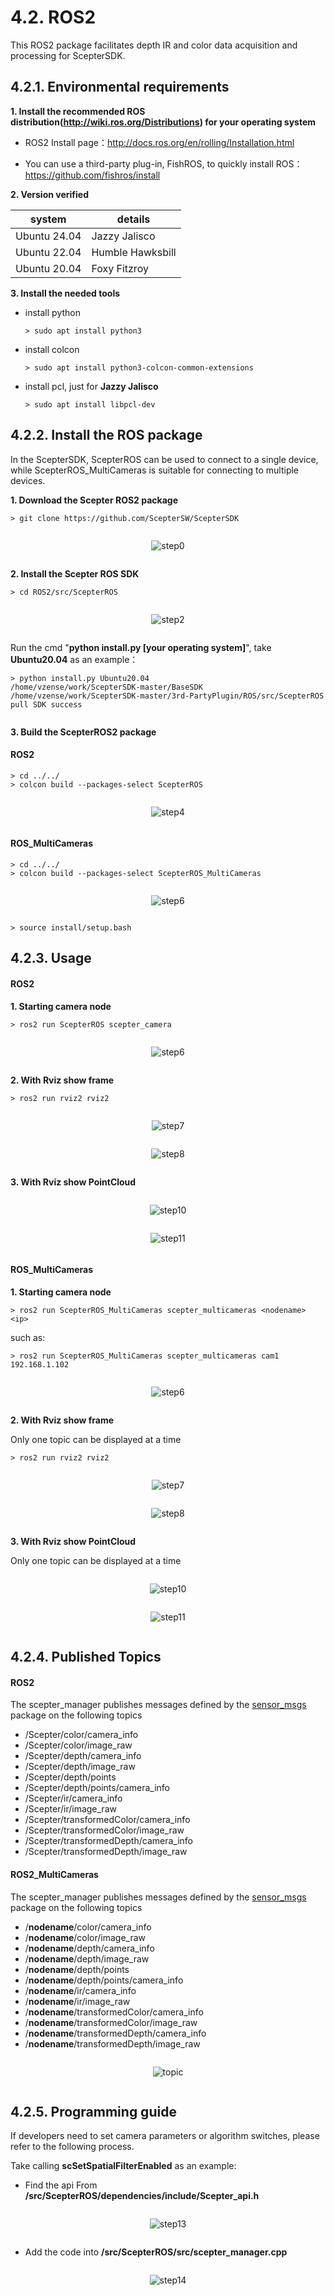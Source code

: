 # 4.2. ROS2

This ROS2 package facilitates depth IR and color data acquisition and processing for ScepterSDK.

## 4.2.1. Environmental requirements

**1. Install the recommended ROS distribution(<http://wiki.ros.org/Distributions>) for your operating system**

- ROS2 Install page：<http://docs.ros.org/en/rolling/Installation.html>

- You can use a third-party plug-in, FishROS, to quickly install ROS：<https://github.com/fishros/install>

**2. Version verified**

| system       | details          |
| ------------ | ---------------- |
| Ubuntu 24.04 | Jazzy Jalisco    |
| Ubuntu 22.04 | Humble Hawksbill |
| Ubuntu 20.04 | Foxy Fitzroy     |

**3. Install the needed tools**

- install python

  ```
  > sudo apt install python3
  ```

- install colcon

  ```
  > sudo apt install python3-colcon-common-extensions
  ```

- install pcl, just for **Jazzy Jalisco** 

  ```
  > sudo apt install libpcl-dev
  ```


## 4.2.2. Install the ROS package

<!-- 在 ScepterSDK 中，ScepterROS 可以用于连接单个设备，而 ScepterROS_MultiCameras 则适用于连接多个设备。 -->

In the ScepterSDK, ScepterROS can be used to connect to a single device, while ScepterROS_MultiCameras is suitable for connecting to multiple devices.

**1. Download the Scepter ROS2 package**

```console
> git clone https://github.com/ScepterSW/ScepterSDK
```

  <div class="center">

![step0](../../../zh-cn/ScepterSDK/3rd-Party-Plugin/ROS2-asserts/01.png)

  </div>

**2. Install the Scepter ROS SDK**

```console
> cd ROS2/src/ScepterROS
```

<div class="center">

![step2](../../../zh-cn/ScepterSDK/3rd-Party-Plugin/ROS2-asserts/02.png)

</div>

<!-- **3. install.py**: 通过命令"**python install.py (您的操作系统)**"，可以将与您操作系统匹配的**ScepterSDK**拷贝到**dependencies**文件夹中, 这里我们以**Ubuntu20.04**为例： -->

Run the cmd "**python install.py [your operating system]**", take **Ubuntu20.04** as an example：

```console
> python install.py Ubuntu20.04
/home/vzense/work/ScepterSDK-master/BaseSDK
/home/vzense/work/ScepterSDK-master/3rd-PartyPlugin/ROS/src/ScepterROS
pull SDK success
```

<div class="center">
</div>

**3. Build the ScepterROS2 package**

<!-- tabs:start -->

#### **ROS2**

```console
> cd ../../
> colcon build --packages-select ScepterROS
```

<div class="center">

![step4](../../../zh-cn/ScepterSDK/3rd-Party-Plugin/ROS2-asserts/04.png)

</div>

#### **ROS_MultiCameras**

```console
> cd ../../
> colcon build --packages-select ScepterROS_MultiCameras
```

<div class="center">

![step6](../../../zh-cn/ScepterSDK/3rd-Party-Plugin/ROS2-asserts/05.png)

</div>

<!-- tabs:end -->

```console
> source install/setup.bash
```

## 4.2.3. Usage

<!-- tabs:start -->

#### **ROS2**

**1. Starting camera node**

```console
> ros2 run ScepterROS scepter_camera
```

<div class="center">

![step6](../../../zh-cn/ScepterSDK/3rd-Party-Plugin/ROS2-asserts/06.png)

</div>

**2. With Rviz show frame**

```console
> ros2 run rviz2 rviz2
```

<div class="center">

![step7](../../../zh-cn/ScepterSDK/3rd-Party-Plugin/ROS2-asserts/07.png)

</div>

<div class="center">

![step8](../../../zh-cn/ScepterSDK/3rd-Party-Plugin/ROS2-asserts/08.png)

</div>

**3. With Rviz show PointCloud**

<div class="center">

![step10](../../../zh-cn/ScepterSDK/3rd-Party-Plugin/ROS2-asserts/09.png)

</div>

<div class="center">

![step11](../../../zh-cn/ScepterSDK/3rd-Party-Plugin/ROS2-asserts/10.png)

</div>

#### **ROS_MultiCameras**

**1. Starting camera node**

```console
> ros2 run ScepterROS_MultiCameras scepter_multicameras <nodename> <ip>
```

such as:

```console
> ros2 run ScepterROS_MultiCameras scepter_multicameras cam1 192.168.1.102
```

<div class="center">

![step6](../../../zh-cn/ScepterSDK/3rd-Party-Plugin/ROS2-asserts/11.png)

</div>

**2. With Rviz show frame**

Only one topic can be displayed at a time

```console
> ros2 run rviz2 rviz2
```

<div class="center">

![step7](../../../zh-cn/ScepterSDK/3rd-Party-Plugin/ROS2-asserts/12.png)

</div>

<div class="center">

![step8](../../../zh-cn/ScepterSDK/3rd-Party-Plugin/ROS2-asserts/13.png)

</div>

**3. With Rviz show PointCloud**

Only one topic can be displayed at a time

<div class="center">

![step10](../../../zh-cn/ScepterSDK/3rd-Party-Plugin/ROS2-asserts/14.png)

</div>

<div class="center">

![step11](../../../zh-cn/ScepterSDK/3rd-Party-Plugin/ROS2-asserts/15.png)

</div>

<!-- tabs:end -->

## 4.2.4. Published Topics

<!-- tabs:start -->

#### **ROS2**

The scepter_manager publishes messages defined by the [sensor_msgs](http://wiki.ROS2.org/sensor_msgs) package on the following topics

- /Scepter/color/camera_info
- /Scepter/color/image_raw
- /Scepter/depth/camera_info
- /Scepter/depth/image_raw
- /Scepter/depth/points
- /Scepter/depth/points/camera_info
- /Scepter/ir/camera_info
- /Scepter/ir/image_raw
- /Scepter/transformedColor/camera_info
- /Scepter/transformedColor/image_raw
- /Scepter/transformedDepth/camera_info
- /Scepter/transformedDepth/image_raw

#### **ROS2_MultiCameras**

The scepter_manager publishes messages defined by the [sensor_msgs](http://wiki.ROS2.org/sensor_msgs) package on the following topics

- /**nodename**/color/camera_info
- /**nodename**/color/image_raw
- /**nodename**/depth/camera_info
- /**nodename**/depth/image_raw
- /**nodename**/depth/points
- /**nodename**/depth/points/camera_info
- /**nodename**/ir/camera_info
- /**nodename**/ir/image_raw
- /**nodename**/transformedColor/camera_info
- /**nodename**/transformedColor/image_raw
- /**nodename**/transformedDepth/camera_info
- /**nodename**/transformedDepth/image_raw

<div class="center">

![topic](../../../zh-cn/ScepterSDK/3rd-Party-Plugin/ROS2-asserts/16.png)

</div>

<!-- tabs:end -->

## 4.2.5. Programming guide

If developers need to set camera parameters or algorithm switches, please refer to the following process.

Take calling **scSetSpatialFilterEnabled** as an example:

- Find the api From **/src/ScepterROS/dependencies/include/Scepter_api.h**

<div class="center">

![step13](../../../zh-cn/ScepterSDK/3rd-Party-Plugin/ROS2-asserts/17.png)

</div>

- Add the code into **/src/ScepterROS/src/scepter_manager.cpp**

<div class="center">

![step14](../../../zh-cn/ScepterSDK/3rd-Party-Plugin/ROS2-asserts/18.png)

</div>

<style>
.center
{
  width: auto;
  display: table;
  margin-left: auto;
  margin-right: auto;
}
</style>
